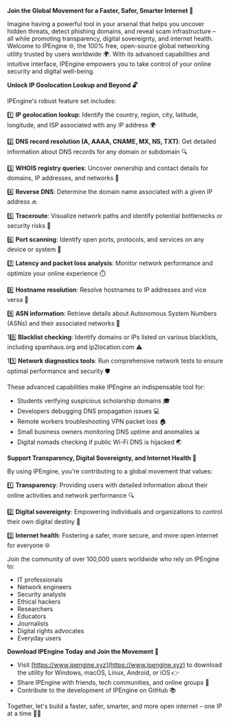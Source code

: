 **Join the Global Movement for a Faster, Safer, Smarter Internet 🚀**

Imagine having a powerful tool in your arsenal that helps you uncover hidden threats, detect phishing domains, and reveal scam infrastructure – all while promoting transparency, digital sovereignty, and internet health. Welcome to IPEngine 🌐, the 100% free, open-source global networking utility trusted by users worldwide 🌍. With its advanced capabilities and intuitive interface, IPEngine empowers you to take control of your online security and digital well-being.

**Unlock IP Geolocation Lookup and Beyond 🔓**

IPEngine's robust feature set includes:

1️⃣ **IP geolocation lookup**: Identify the country, region, city, latitude, longitude, and ISP associated with any IP address 🌍

2️⃣ **DNS record resolution (A, AAAA, CNAME, MX, NS, TXT)**: Get detailed information about DNS records for any domain or subdomain 🔍

3️⃣ **WHOIS registry queries**: Uncover ownership and contact details for domains, IP addresses, and networks 📡

4️⃣ **Reverse DNS**: Determine the domain name associated with a given IP address 🔙

5️⃣ **Traceroute**: Visualize network paths and identify potential bottlenecks or security risks 🚗

6️⃣ **Port scanning**: Identify open ports, protocols, and services on any device or system 🔴

7️⃣ **Latency and packet loss analysis**: Monitor network performance and optimize your online experience ⏱️

8️⃣ **Hostname resolution**: Resolve hostnames to IP addresses and vice versa 🔄

9️⃣ **ASN information**: Retrieve details about Autonomous System Numbers (ASNs) and their associated networks 🔌

10️⃣ **Blacklist checking**: Identify domains or IPs listed on various blacklists, including spamhaus.org and ip2location.com ⚠️

11️⃣ **Network diagnostics tools**: Run comprehensive network tests to ensure optimal performance and security 🛡️

These advanced capabilities make IPEngine an indispensable tool for:

* Students verifying suspicious scholarship domains 🎓
* Developers debugging DNS propagation issues 💻
* Remote workers troubleshooting VPN packet loss 🏠
* Small business owners monitoring DNS uptime and anomalies 📊
* Digital nomads checking if public Wi-Fi DNS is hijacked 🌏

**Support Transparency, Digital Sovereignty, and Internet Health 🌟**

By using IPEngine, you're contributing to a global movement that values:

1️⃣ **Transparency**: Providing users with detailed information about their online activities and network performance 🔍

2️⃣ **Digital sovereignty**: Empowering individuals and organizations to control their own digital destiny 🤝

3️⃣ **Internet health**: Fostering a safer, more secure, and more open internet for everyone 🌐

Join the community of over 100,000 users worldwide who rely on IPEngine to:

* IT professionals
* Network engineers
* Security analysts
* Ethical hackers
* Researchers
* Educators
* Journalists
* Digital rights advocates
* Everyday users

**Download IPEngine Today and Join the Movement 🎉**

* Visit [https://www.ipengine.xyz](https://www.ipengine.xyz) to download the utility for Windows, macOS, Linux, Android, or iOS 👉
* Share IPEngine with friends, tech communities, and online groups 🤝
* Contribute to the development of IPEngine on GitHub 📚

Together, let's build a faster, safer, smarter, and more open internet – one IP at a time 🔐🔝